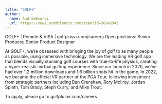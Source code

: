 ```yaml
---
title: "GOLF+"
author:
  name: AndrewBourdi
  url: https://news.ycombinator.com/item?id=38849043
---
```

GOLF+ | Remote &amp; VISA | golfplusvr.com&#x2F;careers
Open positions: Senior Producer, Senior Product Designer

At GOLF+, we’re obsessed with bringing the joy of golf to as many people as possible, using immersive technology. We are the leading VR golf app that blends visually stunning golf courses with true-to-life physics, creating a hyper-realistic virtual golfing experience. Since our launch in 2020, we’ve had over 1.2 million downloads and 1.6 billion shots hit in the game. In 2022, we became the official VR partner of the PGA Tour, following investment from strategic partners including Ben Crenshaw, Rory McIlroy, Jordan Spieth, Tom Brady, Steph Curry, and Mike Trout.

To apply, please go to golfplusvr.com&#x2F;careers
